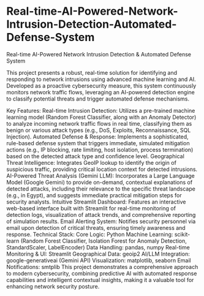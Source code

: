 # Real-time-AI-Powered-Network-Intrusion-Detection-Automated-Defense-System
Real-time AI-Powered Network Intrusion Detection &amp; Automated Defense System

This project presents a robust, real-time solution for identifying and responding to network intrusions using advanced machine learning and AI. Developed as a proactive cybersecurity measure, this system continuously monitors network traffic flows, leveraging an AI-powered detection engine to classify potential threats and trigger automated defense mechanisms.

Key Features:
Real-time Intrusion Detection: Utilizes a pre-trained machine learning model (Random Forest Classifier, along with an Anomaly Detector) to analyze incoming network traffic flows in real time, classifying them as benign or various attack types (e.g., DoS, Exploits, Reconnaissance, SQL Injection).
Automated Defense & Response: Implements a sophisticated, rule-based defense system that triggers immediate, simulated mitigation actions (e.g., IP blocking, rate limiting, host isolation, process termination) based on the detected attack type and confidence level.
Geographical Threat Intelligence: Integrates GeoIP lookup to identify the origin of suspicious traffic, providing critical location context for detected intrusions.
AI-Powered Threat Analysis (Gemini LLM): Incorporates a Large Language Model (Google Gemini) to provide on-demand, contextual explanations of detected attacks, including their relevance to the specific threat landscape (e.g., in Egypt), and suggests immediate practical mitigation steps for security analysts.
Intuitive Streamlit Dashboard: Features an interactive web-based interface built with Streamlit for real-time monitoring of detection logs, visualization of attack trends, and comprehensive reporting of simulation results.
Email Alerting System: Notifies security personnel via email upon detection of critical threats, ensuring timely awareness and response.
Technical Stack:
Core Logic: Python
Machine Learning: scikit-learn (Random Forest Classifier, Isolation Forest for Anomaly Detection, StandardScaler, LabelEncoder)
Data Handling: pandas, numpy
Real-time Monitoring & UI: Streamlit
Geographical Data: geoip2
AI/LLM Integration: google-generativeai (Gemini API)
Visualization: matplotlib, seaborn
Email Notifications: smtplib
This project demonstrates a comprehensive approach to modern cybersecurity, combining predictive AI with automated response capabilities and intelligent contextual insights, making it a valuable tool for enhancing network security posture.
